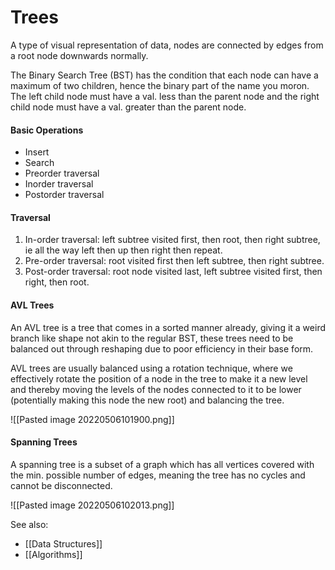 # Trees

A type of visual representation of data, nodes are connected by edges from a root node downwards normally.

The Binary Search Tree (BST) has the condition that each node can have a maximum of two children, hence the binary part of the name you moron. The left child node must have a val. less than the parent node and the right child node must have a val. greater than the parent node.

#### Basic Operations
- Insert
- Search
- Preorder traversal
- Inorder traversal
- Postorder traversal

#### Traversal
1. In-order traversal: left subtree visited first, then root, then right subtree, ie all the way left then up then right then  repeat.
2. Pre-order traversal: root visited first then left subtree, then right subtree.
3. Post-order traversal: root node visited last, left subtree visited first, then right, then root.

#### AVL Trees
An AVL tree is a tree that comes in a sorted manner already, giving it a weird branch like shape not akin to the regular BST, these trees need to be balanced out through reshaping due to poor efficiency in their base form.

AVL trees are usually balanced using a rotation technique, where we effectively rotate the position of a node in the tree to make it a new level and thereby moving the levels of the nodes connected to it to be lower (potentially making this node the new root) and balancing the tree.

![[Pasted image 20220506101900.png]]

#### Spanning Trees
A spanning tree is a subset of a graph which has all vertices covered with the min. possible number of edges, meaning the tree has no cycles and cannot be disconnected.

![[Pasted image 20220506102013.png]]


See also:
- [[Data Structures]]
- [[Algorithms]]